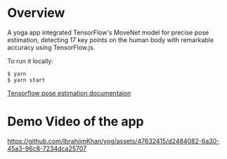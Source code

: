 # Overview

A yoga app integrated TensorFlow's MoveNet model for precise pose estimation, detecting 17 key points on the human body with remarkable accuracy using TensorFlow.js.

To run it locally:

```
$ yarn
$ yarn start
```

[Tensorflow pose estimation documentaion](https://www.tensorflow.org/lite/examples/pose_estimation/overview)

# Demo Video of the app

https://github.com/IbrahiimKhan/yog/assets/47632415/d2484082-6a30-45a3-96c8-7234dca25707
